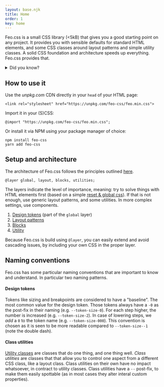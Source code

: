 ```yaml
---
layout: base.njk
title: Home
order: 1
key: home
---
```


Feo.css is a small CSS library (<5kB) that gives you a good starting point on any project. It provides you with sensible defaults for standard HTML elements, and some CSS classes around layout patterns and simple utility classes. A solid CSS foundation
and architecture speeds up everything. Feo.css provides that.

<details>
  <summary>Did you know?</summary>
  <p>1. The name Feo means "front-end optimized". It also happens to mean "ugly" in Spanish. Happy coincidence, don't you think?</p>
  <p class="mt-00">2. Everything on this site, is purely based on the library. Ok, almost <a href="https://github.com/vyckes/feo-css/blob/main/public/demo.css">everything</a> (less than 100 lines of CSS required).</p>
</details>

## How to use it

Use the _unpkg.com_ CDN directly in your `head` of your HTML page:

```
<link rel="stylesheet" href="https://unpkg.com/feo-css/feo.min.css">
```

Import it in your (S)CSS:

```
@import "https://unpkg.com/feo-css/feo.min.css";
```

Or install it via NPM using your package manager of choice:

```
npm install feo-css
yarn add feo-css
```

## Setup and architecture

The architecture of Feo.css follows the principles outlined [here](https://github.com/vyckes/css-architecture).

```
@layer global, layout, blocks, utilities;
```

The layers indicate the level of importance, meaning: try to solve
things with HTML elements first (based on a simple [reset & global css](https://github.com/vyckes/feo-css/blob/main/src/global/_global.css)). If that is not enough, use
generic layout patterns, and some utilities. In more complex
settings, use components.

1. [Design tokens](/tokens) (part of the `global` layer)
2. [Layout patterns](/layouts)
3. [Blocks](/blocks)
4. [Utility](/utilities)

Because Feo.css is build using `@layer`, you can easily
extend and avoid cascading issues, by including your own CSS in
the proper layer.

## Naming conventions

Feo.css has some particular naming conventions that are important to know and understand. In particular two naming patterns.

#### Design tokens

Tokens like sizing and breakpoints are considered to have a "baseline". The most common value for the design token. Those tokens always have a `-0` as the post-fix in their naming (e.g. `--token-size-0`). For each step higher, the number is increased (e.g. `--token-size-2`). In case of lowering steps, we _add_ a `0` to the token name (e.g. `--token-size-000`). This convention is chosen as it is seen to be more readable compared to `--token-size--1` (note the double dash).

#### Class utilities

[Utility classes](/utilities) are classes that do one thing, and one thing well. _Class utilities_ are classes that that allow you to control one aspect from a different CSS class, like a layout class. Class utilities on their own have no impact whatsoever, in contract to utility classes. Class utilities have a `--` post-fix, to make them easily spottable (as in most cases they alter interal custom properties).

